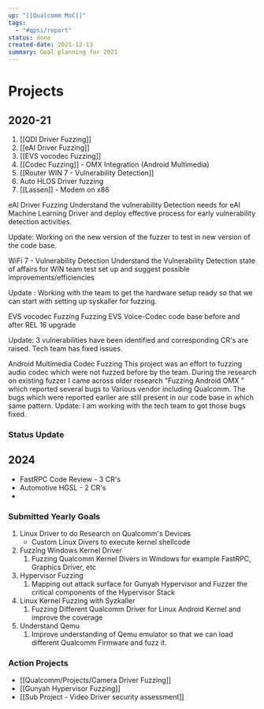 ```yaml
---
up: "[[Qualcomm MoC]]"
tags:
  - "#qpsi/report"
status: done
created-date: 2021-12-13
summary: Goal planning for 2021
---
```


# Projects

## 2020-21

1. [[QDI Driver Fuzzing]]
2. [[eAI Driver Fuzzing]]
3. [[EVS vocodec Fuzzing]]
4. [[Codec Fuzzing]] - OMX Integration (Android Multimedia)
5. [[Router WIN 7 - Vulnerability Detection]]
6. Auto HLOS Driver fuzzing
7. [[Lassen]] - Modem on x86


eAI Driver Fuzzing
Understand the vulnerability Detection needs for eAI Machine Learning Driver and deploy effective process for early vulnerability detection activities.

Update:
Working on the new version of the fuzzer to test in new version of the code base.

WiFi 7 - Vulnerability Detection
Understand the Vulnerability Detection state of affairs for WIN team test set up and suggest possible improvements/efficiencies

Update : 
Working with the team to get the hardware setup ready so that we can start with setting up syskaller for fuzzing. 

EVS vocodec Fuzzing
Fuzzing EVS Voice-Codec code base before and after REL 16 upgrade

Update:
3 vulnerabilities have been identified and corresponding CR's are raised. Tech team has fixed issues.

Android Multimedia Codec Fuzzing
This project was an effort to fuzzing audio codec which were not fuzzed before by the team. During the research on existing fuzzer I came across older research "Fuzzing Android OMX " which reported several bugs to Various vendor including Qualcomm. The bugs which were reported earlier are still present in our code base in which same pattern.
Update: I am working with the tech team to got those bugs fixed.   

### Status Update
## 2024

- FastRPC Code Review - 3 CR's
- Automotive HGSL - 2 CR's
- 

### Submitted Yearly Goals

1. Linux Driver to do Research on Qualcomm's Devices
	- Custom Linux Divers to execute kernel shellcode
2. Fuzzing Windows Kernel Driver
	1. Fuzzing Qualcomm Kernel Divers in Windows for example FastRPC, Graphics Driver, etc
3. Hypervisor Fuzzing
	1. Mapping out attack surface for Gunyah Hypervisor and Fuzzer the critical components of the Hypervisor Stack
4. Linux Kernel Fuzzing with Syzkaller
	1. Fuzzing Different Qualcomm Driver for Linux Android Kernel and improve the coverage
5. Understand Qemu
	1. Improve understanding of Qemu emulator so that we can load different Qualcomm Firmware and fuzz it.

### Action Projects

- [[Qualcomm/Projects/Camera Driver Fuzzing]]
- [[Gunyah Hypervisor Fuzzing]]
- [[Sub Project - Video Driver security assessment]]





